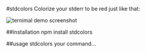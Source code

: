 #stdcolors
Colorize your stderr to be red just like that:

![ternimal demo screenshot](http://i.minus.com/iGDEqe2e7F0lT.png)

##installation
npm install stdcolors

##usage
stdcolors your command...